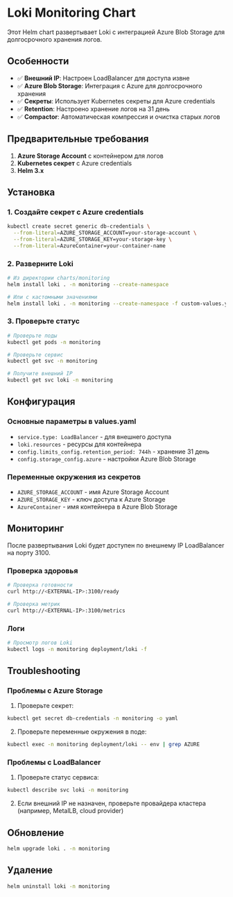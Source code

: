 # Loki Monitoring Chart

Этот Helm chart развертывает Loki с интеграцией Azure Blob Storage для долгосрочного хранения логов.

## Особенности

- ✅ **Внешний IP**: Настроен LoadBalancer для доступа извне
- ✅ **Azure Blob Storage**: Интеграция с Azure для долгосрочного хранения
- ✅ **Секреты**: Использует Kubernetes секреты для Azure credentials
- ✅ **Retention**: Настроено хранение логов на 31 день
- ✅ **Compactor**: Автоматическая компрессия и очистка старых логов

## Предварительные требования

1. **Azure Storage Account** с контейнером для логов
2. **Kubernetes секрет** с Azure credentials
3. **Helm 3.x**

## Установка

### 1. Создайте секрет с Azure credentials

```bash
kubectl create secret generic db-credentials \
  --from-literal=AZURE_STORAGE_ACCOUNT=your-storage-account \
  --from-literal=AZURE_STORAGE_KEY=your-storage-key \
  --from-literal=AzureContainer=your-container-name
```

### 2. Разверните Loki

```bash
# Из директории charts/monitoring
helm install loki . -n monitoring --create-namespace

# Или с кастомными значениями
helm install loki . -n monitoring --create-namespace -f custom-values.yaml
```

### 3. Проверьте статус

```bash
# Проверьте поды
kubectl get pods -n monitoring

# Проверьте сервис
kubectl get svc -n monitoring

# Получите внешний IP
kubectl get svc loki -n monitoring
```

## Конфигурация

### Основные параметры в values.yaml

- `service.type: LoadBalancer` - для внешнего доступа
- `loki.resources` - ресурсы для контейнера
- `config.limits_config.retention_period: 744h` - хранение 31 день
- `config.storage_config.azure` - настройки Azure Blob Storage

### Переменные окружения из секретов

- `AZURE_STORAGE_ACCOUNT` - имя Azure Storage Account
- `AZURE_STORAGE_KEY` - ключ доступа к Azure Storage
- `AzureContainer` - имя контейнера в Azure Blob Storage

## Мониторинг

После развертывания Loki будет доступен по внешнему IP LoadBalancer на порту 3100.

### Проверка здоровья

```bash
# Проверка готовности
curl http://<EXTERNAL-IP>:3100/ready

# Проверка метрик
curl http://<EXTERNAL-IP>:3100/metrics
```

### Логи

```bash
# Просмотр логов Loki
kubectl logs -n monitoring deployment/loki -f
```

## Troubleshooting

### Проблемы с Azure Storage

1. Проверьте секрет:
```bash
kubectl get secret db-credentials -n monitoring -o yaml
```

2. Проверьте переменные окружения в поде:
```bash
kubectl exec -n monitoring deployment/loki -- env | grep AZURE
```

### Проблемы с LoadBalancer

1. Проверьте статус сервиса:
```bash
kubectl describe svc loki -n monitoring
```

2. Если внешний IP не назначен, проверьте провайдера кластера (например, MetalLB, cloud provider)

## Обновление

```bash
helm upgrade loki . -n monitoring
```

## Удаление

```bash
helm uninstall loki -n monitoring
```
